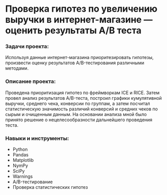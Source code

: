 
# Проверка гипотез по увеличению выручки в интернет-магазине — оценить результаты A/B теста

### Задачи проекта:    
Используя данные интернет-магазина приоритезировать гипотезы, произвести оценку результатов A/B-тестирования различными методами.
        
### Описание проекта:     
Проведена приоритизация гипотез по фреймворкам ICE и RICE. Затем провел анализ результатов A/B-теста, построил графики кумулятивной выручки, среднего чека, конверсии по группам, а затем посчитал статистическую значимость различий конверсий и средних чеков по сырым и очищенным данным. На основании анализа мной было принято решение о нецелесообразности дальнейшего проведения теста. 

### Навыки и инструменты:     
- Python
- Pandas
- Matplotlib
- NymPy
- SciPy
- Warnings
- A/B-тестирование
- Проверка статистических гипотез
